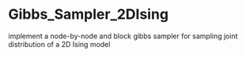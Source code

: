 # Gibbs_Sampler_2DIsing
 implement a node-by-node and block gibbs sampler for sampling joint distribution of a 2D Ising model
